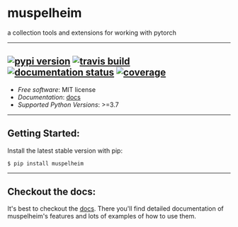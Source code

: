 # muspelheim

a collection tools and extensions for working with pytorch

----
[![pypi version](https://img.shields.io/pypi/v/muspelheim.svg)](https://pypi.python.org/pypi/muspelheim)
[![travis build](https://img.shields.io/travis/leaprovenzano/muspelheim.svg)](https://travis-ci.com/leaprovenzano/muspelheim)
[![documentation status](https://readthedocs.org/projects/muspelheim/badge/?version=latest)](https://muspelheim.readthedocs.io/en/latest/?badge=latest)
[![coverage](https://codecov.io/gh/leaprovenzano/muspelheim/branch/main/graph/badge.svg)](https://codecov.io/gh/leaprovenzano/muspelheim/branch/main/graph/badge.svg)
------------------------------------------------------------------------

-   *Free software*: MIT license
-   *Documentation*: [docs](https://muspelheim.readthedocs.io)
-   *Supported Python Versions*: >=3.7

------------------------------------------------------------------------

## Getting Started:


Install the latest stable version with pip:

    $ pip install muspelheim

---
## Checkout the docs:

It's best to checkout the [docs](https://muspelheim.readthedocs.io). There you'll find detailed
documentation of muspelheim's features and lots of examples of how to
use them.
